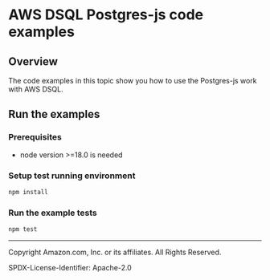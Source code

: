 # AWS DSQL Postgres-js code examples

## Overview

The code examples in this topic show you how to use the Postgres-js work with AWS DSQL. 

## Run the examples

### Prerequisites

* node version >=18.0 is needed

### Setup test running environment 

```sh
npm install
```

### Run the example tests

```sh
npm test
```

---

Copyright Amazon.com, Inc. or its affiliates. All Rights Reserved. 

SPDX-License-Identifier: Apache-2.0
